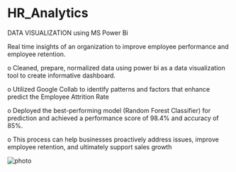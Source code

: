 # HR_Analytics
DATA VISUALIZATION using MS Power Bi 

Real time insights of an organization to improve employee performance
and employee retention.

o Cleaned, prepare, normalized data using power bi as a data visualization tool to create informative dashboard.

o Utilized Google Collab to identify patterns and factors that enhance predict the Employee Attrition Rate

o Deployed the best-performing model (Random Forest Classifier) for prediction and achieved a performance score of 98.4% and
accuracy of 85%.

o This process can help businesses proactively address issues, improve employee retention, and ultimately support sales growth

![photo](https://github.com/user-attachments/assets/7cff6c5a-9ae8-470f-94cd-2b2ca83736c1)

